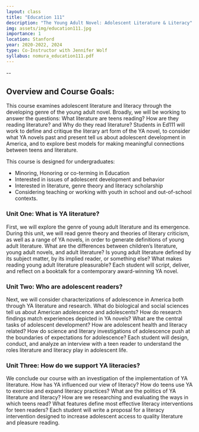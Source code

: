 ```yaml
---
layout: class
title: "Education 111"
description: "The Young Adult Novel: Adolescent Literature & Literacy"
img: assets/img/education111.jpg
importance: 1
location: Stanford
year: 2020-2022, 2024
type: Co-Instructor with Jennifer Wolf
syllabus: nomura_education111.pdf
---
```

          
-- 

## Overview and Course Goals:
This course examines adolescent literature and literacy through the developing genre of the young adult novel.  Broadly, we will be working to answer the questions:  What literature are teens reading? How are they reading literature? and Why do they read literature? Students in Ed111 will work to define and critique the literary art form of the YA novel, to consider what YA novels past and present tell us about adolescent development in America, and to explore best models for making meaningful connections between teens and literature. 

This course is designed for undergraduates: 

* Minoring, Honoring or co-terming in Education
* Interested in issues of adolescent development and behavior
* Interested in literature, genre theory and literacy scholarship
* Considering teaching or working with youth in school and out-of-school contexts.

### Unit One: What is YA literature?
First, we will explore the genre of young adult literature and its emergence. During this unit, we will read genre theory and theories of literary criticism, as well as a range of YA novels, in order to generate definitions of young adult literature. What are the differences between children’s literature, young adult novels, and adult literature? Is young adult literature defined by its subject matter, by its implied reader, or  something else? What makes reading young adult literature pleasurable? Each student will script, deliver, and reflect on a booktalk for a contemporary award-winning YA novel.

### Unit Two: Who are adolescent readers?
Next, we will consider characterizations of adolescence in America both through YA literature and research.  What do biological and social sciences tell us about American adolescence and adolescents? How do research findings match experiences depicted in YA novels? What are the central tasks of adolescent development? How are adolescent health and literacy related? How do science and literary investigations of adolescence push at the boundaries of expectations for adolescence? Each student will design, conduct, and analyze an interview with a teen reader to understand the roles literature and literacy play in adolescent life.

### Unit Three: How do we support YA literacies?
We conclude our course with an investigation of the implementation of YA literature. How has YA influenced our view of literacy? How do teens use YA to exercise and expand literacy practices? What are the politics of YA literature and literacy? How are we researching and evaluating the ways in which teens read? What features define most effective literacy interventions for teen readers? Each student will write a proposal for a literacy intervention designed to increase adolescent access to quality literature and pleasure reading. 
